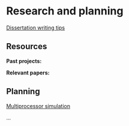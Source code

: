# Research and planning

[Dissertation writing tips](dissertation-tips)

## Resources

**Past projects:**


**Relevant papers:**


## Planning

[Multiprocessor simulation](multiprocessor-simulation)

...
